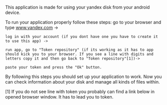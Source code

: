 This application is made for using your yandex disk from your android device.

To run your application properly follow these steps:
	go to your browser and type www.yandex.com ->
	
	log in with your account (if you dont have one you have to create it to use this app) ->
	
	run app, go to "Token repository" (if its working as it has to app should kick you to your browser. If you see a line with digits and letters copy it and then go back to "Token repository"[1])->
	
	paste your token and press the "Ok" button.

By following this steps you should set up your application to work. Now you can check information about your disk and manage all kinds of files within.

[1] If you do not see line with token you probably can find a link below in opened browser window. It has to lead you to token.
